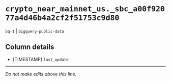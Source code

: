# `crypto_near_mainnet_us._sbc_a00f92077a4d46b4a2cf2f51753c9d80`
`bq-1` | `bigquery-public-data`

## Column details
* [TIMESTAMP] `last_update`

-------------------------------------------------------------------------------
*Do not make edits above this line.*
